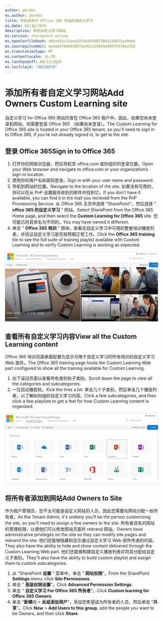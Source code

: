 ```yaml
---
author: pkrebs
ms.author: pkrebs
title: 转到适用于 Office 365 网站的自定义学习
ms.date: 02/18/2019
description: 转到自定义学习网站
ms.service: sharepoint online
ms.openlocfilehash: a91ed15c51eea3259e503687308a14b073aa94ee
ms.sourcegitcommit: ee4aebf60893887ae95a1294a9ad8975539ea762
ms.translationtype: MT
ms.contentlocale: zh-CN
ms.lasthandoff: 09/23/2020
ms.locfileid: "48234674"
---
```

# <a name="add-owners-custom-learning-site"></a><span data-ttu-id="757e9-103">添加所有者自定义学习网站</span><span class="sxs-lookup"><span data-stu-id="757e9-103">Add Owners Custom Learning site</span></span>

<span data-ttu-id="757e9-104">自定义学习 for Office 365 网站托管在 Office 365 租户中，因此，如果您尚未登录到网站，则需要登录 Office 365 （如果尚未登录）。</span><span class="sxs-lookup"><span data-stu-id="757e9-104">The Custom Learning for Office 365 site is hosted in your Office 365 tenant, so you'll need to sign in to Office 365, if you're not already signed in, to get to the site.</span></span> 

## <a name="sign-in-to-office-365"></a><span data-ttu-id="757e9-105">登录 Office 365</span><span class="sxs-lookup"><span data-stu-id="757e9-105">Sign in to Office 365</span></span> 

1.  <span data-ttu-id="757e9-106">打开你的网络浏览器，然后导航至 office.com 或你组织的登录位置。</span><span class="sxs-lookup"><span data-stu-id="757e9-106">Open your Web browser and navigate to office.com or your organization’s sign-in location.</span></span> 
2.  <span data-ttu-id="757e9-107">使用你的用户名和密码登录。</span><span class="sxs-lookup"><span data-stu-id="757e9-107">Sign in with your user name and password.</span></span>
3.  <span data-ttu-id="757e9-108">导航到网站的位置。</span><span class="sxs-lookup"><span data-stu-id="757e9-108">Navigate to the location of the site.</span></span> <span data-ttu-id="757e9-109">如果没有可用的，则可以在从 PnP 设置服务收到的邮件中找到它。</span><span class="sxs-lookup"><span data-stu-id="757e9-109">If you don't have it available, you can find it in the mail you recieved from the PnP Provisioning Service.</span></span> <span data-ttu-id="757e9-110">从 Office 365 主页中选择 "SharePoint"，然后选择 " **office 365 的自定义学习** " 网站。</span><span class="sxs-lookup"><span data-stu-id="757e9-110">Select SharePoint from the Office 365 Home page, and then select the **Custom Learning for Office 365** site.</span></span> <span data-ttu-id="757e9-111">您可能已将其命名为不同的。</span><span class="sxs-lookup"><span data-stu-id="757e9-111">You may have named it different.</span></span> 
5. <span data-ttu-id="757e9-112">单击 " **Office 365 培训** " 图块，查看在自定义学习中可用的整套培训播放列表，并验证自定义学习是否按预期正常工作。</span><span class="sxs-lookup"><span data-stu-id="757e9-112">Click the **Office 365 training** tile to see the full suite of training playlist available with Custom Learning and to verify Custom Learning is working as expected.</span></span> 

![cg-goto.png](media/cg-goto.png)

## <a name="view-all-the-custom-learning-content"></a><span data-ttu-id="757e9-114">查看所有自定义学习内容</span><span class="sxs-lookup"><span data-stu-id="757e9-114">View all the Custom Learning content</span></span>
<span data-ttu-id="757e9-115">Office 365 培训页面承载配置为显示可用于自定义学习的所有培训的自定义学习 Web 部件。</span><span class="sxs-lookup"><span data-stu-id="757e9-115">The Office 365 training page hosts the Custom Learning Web part configured to show all the training available for Custom Learning.</span></span> 

1. <span data-ttu-id="757e9-116">向下滚动页面以查看所有类别和子类别。</span><span class="sxs-lookup"><span data-stu-id="757e9-116">Scroll down the page to view all the categories and subcategories.</span></span>
2. <span data-ttu-id="757e9-117">一位启动橡胶轮。</span><span class="sxs-lookup"><span data-stu-id="757e9-117">Kick the tires a bit.</span></span> <span data-ttu-id="757e9-118">单击几个子类别，然后单击几个播放列表，以了解如何组织自定义学习内容。</span><span class="sxs-lookup"><span data-stu-id="757e9-118">Click a few subcategories, and then click a few playlists to get a feel for how Custom Learning content is organized.</span></span> 

![cg-gotoall.png](media/cg-gotoall.png)

## <a name="add-owners-to-site"></a><span data-ttu-id="757e9-120">将所有者添加到网站</span><span class="sxs-lookup"><span data-stu-id="757e9-120">Add Owners to Site</span></span>
<span data-ttu-id="757e9-121">作为租户管理员，您不太可能是自定义网站的人员，因此您需要向网站分配一些所有者。</span><span class="sxs-lookup"><span data-stu-id="757e9-121">As the Tenant Admin, it's unlikely you'll be the person customizing the site, so you'll need to assign a few owners to the site.</span></span> <span data-ttu-id="757e9-122">所有者具有对网站的管理权限，以便他们可以修改网站页面并 rebrand 网站。</span><span class="sxs-lookup"><span data-stu-id="757e9-122">Owners have administrative privileges on the site so they can modify site pages and rebrand the site.</span></span> <span data-ttu-id="757e9-123">他们还能够隐藏和显示通过自定义学习 Web 部件传递的内容。</span><span class="sxs-lookup"><span data-stu-id="757e9-123">They also have the ability to hide and show content delivered through the Custom Learning Web part.</span></span> <span data-ttu-id="757e9-124">他们还能够构建自定义播放列表并将其分配给自定义子类别。</span><span class="sxs-lookup"><span data-stu-id="757e9-124">They'll also have the ability to build custom playlist and assign them to custom subcategories.</span></span>  

1. <span data-ttu-id="757e9-125">从 "SharePoint **设置** " 菜单中，单击 " **网站权限**"。</span><span class="sxs-lookup"><span data-stu-id="757e9-125">From the SharePoint **Settings** menu, click **Site Permissions**.</span></span>
2. <span data-ttu-id="757e9-126">单击 " **高级权限设置**"。</span><span class="sxs-lookup"><span data-stu-id="757e9-126">Click **Advanced Permission Settings**.</span></span>
3. <span data-ttu-id="757e9-127">单击 " **自定义学习 For Office 365 所有者**"。</span><span class="sxs-lookup"><span data-stu-id="757e9-127">Click **Custom learning for Office 365 Owners**.</span></span>
4. <span data-ttu-id="757e9-128">单击 "**新建**向  >  **此组添加用户**"，添加您希望成为所有者的人员，然后单击 "**共享**"。</span><span class="sxs-lookup"><span data-stu-id="757e9-128">Click **New** > **Add Users to this group**, add the people you want to be Owners, and then click **Share**.</span></span>

